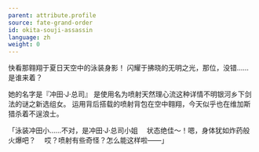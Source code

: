 ```yaml
---
parent: attribute.profile
source: fate-grand-order
id: okita-souji-assassin
language: zh
weight: 0
---
```


快看那翱翔于夏日天空中的泳装身影！
闪耀于拂晓的无明之光，那位，没错……是谁来着？

她的名字是『冲田·J·总司』
是使用名为喷射天然理心流这种详情不明银河乡下剑法的谜之新选组女。
运用背后搭载的喷射背包在空中翱翔，今天似乎也在维加斯猎杀着不逞浪士。

「泳装冲田小……不对，是冲田·J·总司小姐
　状态绝佳～！嗯，身体犹如炸药般火爆吧？
　哎？喷射有些奇怪？怎么能这样啦——」
